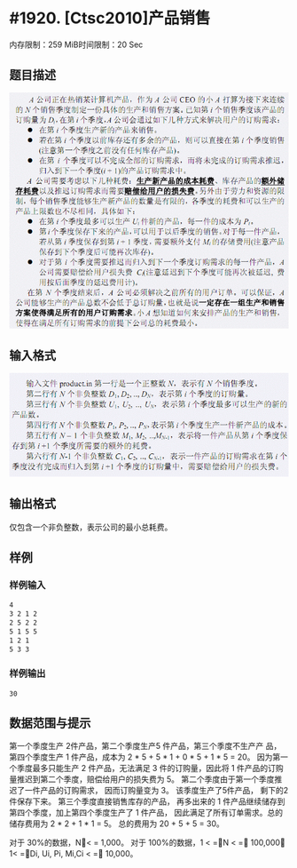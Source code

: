 # #1920. [Ctsc2010]产品销售

内存限制：259 MiB时间限制：20 Sec

## 题目描述

![](images/1920_1.jpg)

## 输入格式

![](images/1920_2.jpg)

## 输出格式

仅包含一个非负整数，表示公司的最小总耗费。

## 样例

### 样例输入

    
    4 
    3 2 1 2 
    2 5 2 2 
    5 1 5 5 
    1 2 1  
    5 3 3 
    

### 样例输出

    
    30
    

## 数据范围与提示

第一个季度生产 2件产品，第二个季度生产5 件产品，第三个季度不生产产
品，第四个季度生产 1 件产品，成本为 2 * 5 + 5 * 1 + 0 * 5 + 1 * 5 = 20。 
因为第一个季度最多只能生产 2 件产品，无法满足 3 件的订购量，因此将 1
件产品的订购量推迟到第二个季度，赔偿给用户的损失费为 5。 
第二个季度由于第一个季度推迟了一件产品的订购需求， 因而订购量变为 3。
该季度生产了5件产品， 剩下的2件保存下来。 第三个季度直接销售库存的产品，
再多出来的 1 件产品继续储存到第四个季度，加上第四个季度生产了 1 件产品，
因此满足了所有订单需求。总的储存费用为 2 * 2 + 1 * 1 = 5。 
总的费用为 20 + 5 + 5 = 30。 
 
对于 30%的数据，N&#3409;< = 1,000。 
对于 100%的数据，1  < =&#3409;N < =&#3409; 100,000，1< =&#3409;Di, Ui, Pi, Mi,Ci < =&#3409; 10,000。 
